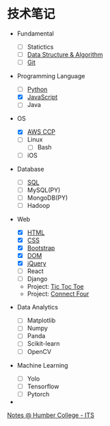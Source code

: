 # 技术笔记

- Fundamental

  - [ ] Statictics
  - [ ] [Data Structure & Algorithm](./Fundamental/Data_Structure/index.md)
  - [ ] [Git](./Fundamental/git/git_index.md)

- Programming Language

  - [ ] [Python](./Programming_Language/python/index.md)
  - [x] [JavaScript](./Programming_Language/javascript/index.md)
  - [ ] Java

- OS

  - [x] [AWS CCP](./Operating_System/ccp/index.md)
  - [ ] Linux
    - [ ] Bash
  - [ ] iOS

- Database

  - [ ] [SQL](./Database/sql/index.md)
  - [ ] MySQL(PY)
  - [ ] MongoDB(PY)
  - [ ] Hadoop

- Web

  - [x] [HTML](./Web/html/index.md)
  - [x] [CSS](./Web/css/index.md)
  - [x] [Bootstrap](./Web/bootstrap/index.md)
  - [x] [DOM](./Web/dom/dom.md)
  - [x] [jQuery](./Web/jquery/index.md)
  - [ ] React
  - [ ] Django
  - Project: [Tic Toc Toe](./Web/web_project/tic_tac_toe/tic_tac_toe.html)
  - Project: [Connect Four](./Web/web_project/connect_four/connect_four.html)

- Data Analytics

  - [ ] Matplotlib
  - [ ] Numpy
  - [ ] Panda
  - [ ] Scikit-learn
  - [ ] OpenCV

- Machine Learning

  - [ ] Yolo
  - [ ] Tensorflow
  - [ ] Pytorch

-

[Notes @ Humber College - ITS](https://simonangel-fong.github.io/Humber_ITS_Note/)
